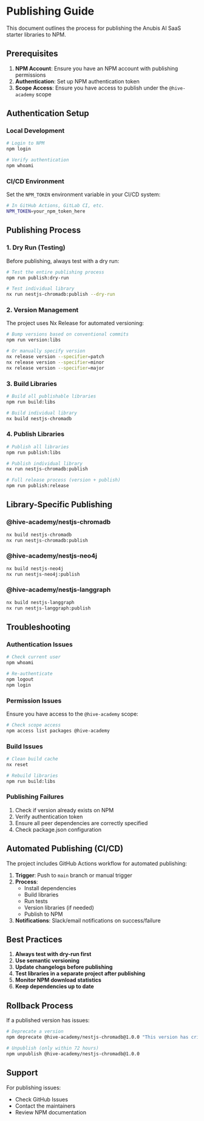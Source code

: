 # Publishing Guide

This document outlines the process for publishing the Anubis AI SaaS starter libraries to NPM.

## Prerequisites

1. **NPM Account**: Ensure you have an NPM account with publishing permissions
2. **Authentication**: Set up NPM authentication token
3. **Scope Access**: Ensure you have access to publish under the `@hive-academy` scope

## Authentication Setup

### Local Development

```bash
# Login to NPM
npm login

# Verify authentication
npm whoami
```

### CI/CD Environment

Set the `NPM_TOKEN` environment variable in your CI/CD system:

```bash
# In GitHub Actions, GitLab CI, etc.
NPM_TOKEN=your_npm_token_here
```

## Publishing Process

### 1. Dry Run (Testing)

Before publishing, always test with a dry run:

```bash
# Test the entire publishing process
npm run publish:dry-run

# Test individual library
nx run nestjs-chromadb:publish --dry-run
```

### 2. Version Management

The project uses Nx Release for automated versioning:

```bash
# Bump versions based on conventional commits
npm run version:libs

# Or manually specify version
nx release version --specifier=patch
nx release version --specifier=minor
nx release version --specifier=major
```

### 3. Build Libraries

```bash
# Build all publishable libraries
npm run build:libs

# Build individual library
nx build nestjs-chromadb
```

### 4. Publish Libraries

```bash
# Publish all libraries
npm run publish:libs

# Publish individual library
nx run nestjs-chromadb:publish

# Full release process (version + publish)
npm run publish:release
```

## Library-Specific Publishing

### @hive-academy/nestjs-chromadb

```bash
nx build nestjs-chromadb
nx run nestjs-chromadb:publish
```

### @hive-academy/nestjs-neo4j

```bash
nx build nestjs-neo4j
nx run nestjs-neo4j:publish
```

### @hive-academy/nestjs-langgraph

```bash
nx build nestjs-langgraph
nx run nestjs-langgraph:publish
```

## Troubleshooting

### Authentication Issues

```bash
# Check current user
npm whoami

# Re-authenticate
npm logout
npm login
```

### Permission Issues

Ensure you have access to the `@hive-academy` scope:

```bash
# Check scope access
npm access list packages @hive-academy
```

### Build Issues

```bash
# Clean build cache
nx reset

# Rebuild libraries
npm run build:libs
```

### Publishing Failures

1. Check if version already exists on NPM
2. Verify authentication token
3. Ensure all peer dependencies are correctly specified
4. Check package.json configuration

## Automated Publishing (CI/CD)

The project includes GitHub Actions workflow for automated publishing:

1. **Trigger**: Push to `main` branch or manual trigger
2. **Process**:
   - Install dependencies
   - Build libraries
   - Run tests
   - Version libraries (if needed)
   - Publish to NPM
3. **Notifications**: Slack/email notifications on success/failure

## Best Practices

1. **Always test with dry-run first**
2. **Use semantic versioning**
3. **Update changelogs before publishing**
4. **Test libraries in a separate project after publishing**
5. **Monitor NPM download statistics**
6. **Keep dependencies up to date**

## Rollback Process

If a published version has issues:

```bash
# Deprecate a version
npm deprecate @hive-academy/nestjs-chromadb@1.0.0 "This version has critical bugs"

# Unpublish (only within 72 hours)
npm unpublish @hive-academy/nestjs-chromadb@1.0.0
```

## Support

For publishing issues:

- Check GitHub Issues
- Contact the maintainers
- Review NPM documentation
